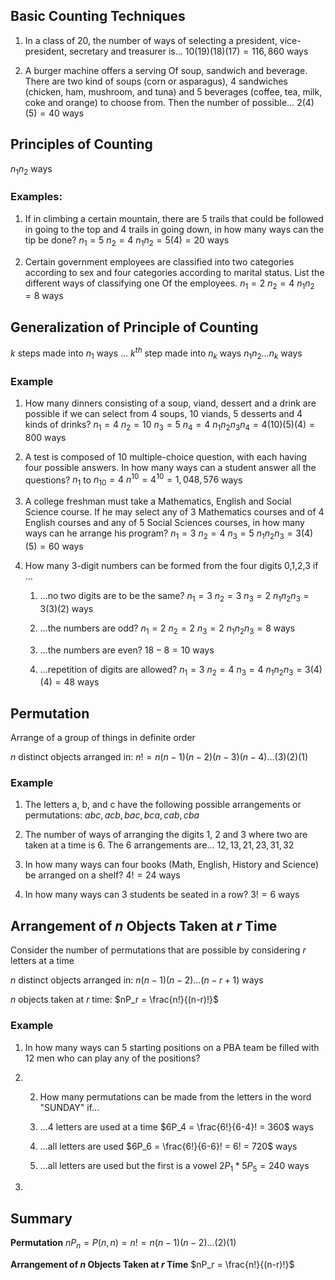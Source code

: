 ## Basic Counting Techniques
1. In a class of 20, the number of ways of selecting a president, vice-president, secretary and treasurer is…
   $10(19)(18)(17) = 116,860$ ways
   
2. A burger machine offers a serving Of soup, sandwich and beverage. There are two kind of soups (corn or asparagus), 4 sandwiches (chicken, ham, mushroom, and tuna) and 5 beverages (coffee, tea, milk, coke and orange) to choose from. Then the number of possible…
   $2(4)(5) = 40$ ways
   
## Principles of Counting
$n_1 n_2$ ways

### Examples:
1. If in climbing a certain mountain, there are 5 trails that could be followed in going to the top and 4 trails in going down, in how many ways can the tip be done?
   $n_1 = 5$
   $n_2 = 4$
   $n_1 n_2 = 5(4) = 20$ ways
   
2. Certain government employees are classified into two categories according to sex and four categories according to marital status. List the different ways of classifying one Of the employees.
   $n_1 = 2$
   $n_2 = 4$
   $n_1 n_2 = 8$ ways

## Generalization of Principle of Counting
$k$ steps made into $n_1$ ways … $k^{th}$ step made into $n_k$ ways
$n_1 n_2 … n_k$ ways

### Example
1. How many dinners consisting of a soup, viand, dessert and a drink are possible if we can select from 4 soups, 10 viands, 5 desserts and 4 kinds of drinks?
   $n_1 = 4$
   $n_2 = 10$
   $n_3 = 5$
   $n_4 = 4$
   $n_1 n_2 n_3 n_4 = 4(10)(5)(4) = 800$ ways
   
2. A test is composed of 10 multiple-choice question, with each having four possible answers. In how many ways can a student answer all the questions?
   $n_1$ to $n_{10} = 4$
   $n^{10} = 4^{10} = 1,048,576$ ways
   
3. A college freshman must take a Mathematics, English and Social Science course. If he may select any of 3 Mathematics courses and of 4 English courses and any of 5 Social Sciences courses, in how many ways can he arrange his program?
   $n_1 = 3$
   $n_2 = 4$
   $n_3 = 5$
   $n_1 n_2 n_3 = 3(4)(5) = 60$ ways
   
4. How many 3-digit numbers can be formed from the four digits 0,1,2,3 if …
	1. …no two digits are to be the same?
	   $n_1 = 3$
	   $n_2 = 3$
	   $n_3 = 2$
	   $n_1 n_2 n_3 = 3(3)(2)$ ways
	   
	2. …the numbers are odd?
	   $n_1 = 2$
	   $n_2 = 2$
	   $n_3 = 2$
	   $n_1 n_2 n_3 = 8$ ways
	   
	3. …the numbers are even?
	   $18 - 8 = 10$ ways
	   
	4. …repetition of digits are allowed?
	   $n_1 = 3$
	   $n_2 = 4$
	   $n_3 = 4$
	   $n_1 n_2 n_3 = 3(4)(4) = 48$ ways

## Permutation
Arrange of a group of things in definite order

$n$ distinct objects arranged in:
$n! = n(n - 1)(n - 2)(n - 3)(n - 4) … (3)(2)(1)$

### Example
1. The letters a, b, and c have the following possible arrangements or permutations:
   $abc, acb, bac, bca, cab, cba$
   
2. The number of ways of arranging the digits 1, 2 and 3 where two are taken at a time is 6. The 6 arrangements are…
   $12, 13, 21, 23, 31, 32$
   
3. In how many ways can four books (Math, English, History and Science) be arranged on a shelf?
   $4! = 24$ ways
   
4. In how many ways can 3 students be seated in a row?
   $3! = 6$ ways

## Arrangement of $n$ Objects Taken at $r$ Time
Consider the number of permutations that are possible by considering $r$ letters at a time

$n$ distinct objects arranged in:
$n(n - 1)(n - 2) … (n - r + 1)$ ways

$n$ objects taken at $r$ time:
$nP_r = \frac{n!}{(n-r)!}$

### Example
1. In how many ways can 5 starting positions on a PBA team be filled with 12 men who can play any of the positions?
2. 2. How many permutations can be made from the letters in the word "SUNDAY" if…
	1. …4 letters are used at a time
	   $6P_4 = \frac{6!}{6-4}! = 360$ ways
	   
	2. …all letters are used
	   $6P_6 = \frac{6!}{6-6}! = 6! = 720$ ways
	   
	3. …all letters are used but the first is a vowel
	   $2P_1 * 5P_5 = 240$ ways
	   
3. 

## Summary
**Permutation**
$nP_n = P(n,n) = n! = n(n - 1)(n - 2) … (2)(1)$

**Arrangement of $n$ Objects Taken at $r$ Time**
$nP_r = \frac{n!}{(n-r)!}$

